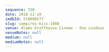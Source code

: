 ```yaml
---
sequence: 720
date: 2018-12-19
imdbId: tt0098577
slug: vampires-kiss-1988
venue: Alamo Drafthouse Cinema - One Loudoun
venueNotes: null
medium: null
mediumNotes: null
---
```

